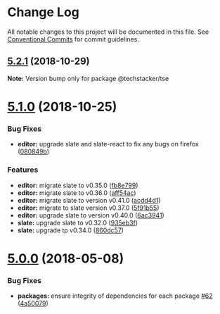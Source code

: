 # Change Log

All notable changes to this project will be documented in this file.
See [Conventional Commits](https://conventionalcommits.org) for commit guidelines.

<a name="5.2.1"></a>
## [5.2.1](https://github.com/nossas/slate-editor/compare/v5.1.0...v5.2.1) (2018-10-29)




**Note:** Version bump only for package @techstacker/tse

<a name="5.1.0"></a>
# [5.1.0](https://github.com/nossas/slate-editor/compare/v5.0.0...v5.1.0) (2018-10-25)


### Bug Fixes

* **editor:** upgrade slate and slate-react to fix any bugs on firefox ([080849b](https://github.com/nossas/slate-editor/commit/080849b))


### Features

* **editor:** migrate slate to v0.35.0 ([fb8e799](https://github.com/nossas/slate-editor/commit/fb8e799))
* **editor:** migrate slate to v0.36.0 ([aff54ac](https://github.com/nossas/slate-editor/commit/aff54ac))
* **editor:** migrate slate to version v0.41.0 ([acdd4d1](https://github.com/nossas/slate-editor/commit/acdd4d1))
* **editor:** migrate to slate version v0.37.0 ([5f91b55](https://github.com/nossas/slate-editor/commit/5f91b55))
* **editor:** upgrade slate to version v0.40.0 ([6ac3941](https://github.com/nossas/slate-editor/commit/6ac3941))
* **slate:** upgrade slate to v0.32.0 ([935eb3f](https://github.com/nossas/slate-editor/commit/935eb3f))
* **slate:** upgrade tp v0.34.0 ([860dc57](https://github.com/nossas/slate-editor/commit/860dc57))




<a name="5.0.0"></a>
# [5.0.0](https://github.com/nossas/slate-editor/compare/v4.0.1...v5.0.0) (2018-05-08)


### Bug Fixes

* **packages:** ensure integrity of dependencies for each package [#62](https://github.com/nossas/slate-editor/issues/62) ([4a50079](https://github.com/nossas/slate-editor/commit/4a50079))
